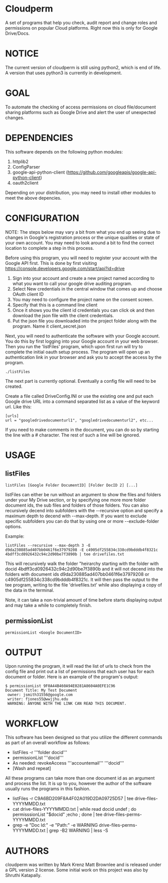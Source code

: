 # Cloudperm
A set of programs that help you check, audit report and change roles and permissions on popular Cloud platforms.
Right now this is only for Google Drive/Docs.

# NOTICE

The current version of cloudperm is still using python2, which is end of life. A version that uses python3 is currently in development.

# GOAL

 To automate the checking of access permissions on cloud file/document sharing platforms such as Google Drive and alert the user of unexpected changes.

# DEPENDENCIES

This software depends on the following python modules:

1. httplib2
2. ConfigParser
3. google-api-python-client (https://github.com/googleapis/google-api-python-client)
4. oauth2client

Depending on your distribution, you may need to install other modules to meet the above
depencies.

# CONFIGURATION

 NOTE: The steps below may vary a bit from what you end up seeing due to changes in Google's registration
 process or the unique qualities or state of your own account. You may need to look around a bit to find
 the correct location to complete a step in this process.
 
 Before using this program, you will need to register your account with the Google API first. This is done by first visiting
 https://console.developers.google.com/start/api?id=drive
 1. Sign into your account and create a new project named according to what you want to call your google drive auditing program.
 2. Select New credentials in the central window that comes up and choose OAuth client ID
 3. You may need to configure the project name on the consent screen.
 4. Specify that this is a command line client
 5. Once it shows you the client id credentials you can click ok and then download the json file with the client credentials.
 6. Put the json file you downloaded into the project folder along with the program. Name it client_secret.json

 Next, you will need to authenticate the software with your Google account. You do this by first logging into
 your Google account in your web browser. Then you run the 'listFiles' program, which upon first run will try to
 complete the initial oauth setup process. The program will open up an authentication link in your browser
 and ask you to accept the access by the program.

```
./listFiles
```

The next part is currently optional. Eventually a config file will need to be created.
 
 Create a file called DriveConfig.INI or use the existing one and put each Google drive URL into a command separated list as
 a value of the keyword url.  Like this:
```
[urls]
url = "googledrivedocumenturl1", "googledrivedocumenturl2", etc...
```
 If you need to make comments in the document, you can do so by starting the line with a # character. The rest of such a
 line will be ignored.

# USAGE

## listFiles
```
listFiles [Google Folder DocumentID] [Folder DocID 2] [...]
```
listFiles can either be run without an argument to show the files and folders under your My Drive section, or
by specifying one more more folder document ids, the sub files and folders of those folders. You can also
recursively decend into subfolders with the --recursive option and specify a maximum depth to decend with
--max-depth. If you want to exclude specific subfolders you can do that by using one or more
--exclude-folder options.

Example: 
```
listFiles --recursive --max-depth 3 -E d9da230885ad407bb0461f6e37979208 -E c4905df255834c338cd9bdddb4f8321c 4bdff3cd0926432c94c2d90be7f3890b | tee drivefiles.txt
```
This will recursively walk the folder "heirarchy starting with the folder with docid 4bdff3cd0926432c94c2d90be7f3890b
and it will not decend into the folders with document ids d9da230885ad407bb0461f6e37979208 or c4905df255834c338cd9bdddb4f8321c. 
It will then pass the output to the tee program, writing to the file 'drivefiles.txt' while also displaying a copy
of the data in the terminal.

Note, it can take a non-trivial amount of time before starts displaying output and may take a while to completely finish.


## permissionList
```
permissionList <Google DocumentID>
```
 
# OUTPUT

  Upon running the program, it will read the list of urls to check from the config file and print out a list
  of permissions that each user has for each document or folder. Here is an example of the program's output:
  
  ```
  $ permissionList 9F0A44B460A94E0281A8604A0EFE1C96
  Document Title: My Test Document
   owner: jsmith31556@google.com
   writer: fjones55@wwjjhu.edu
   WARNING: ANYONE WITH THE LINK CAN READ THIS DOCUMENT.
  ```

# WORKFLOW

This software has been designed so that you utilize the different commands as part of an overall workflow as follows:

* listFiles -r '''folder docid'''
* permissionList '''docid'''
* As needed: revokeAccess '''accountemail''' '''docid'''
* [Wash and repeat]

All these programs can take more than one document id as an argument and process the list. It is up
to you, however the author of the software usually runs the programs in this fashion.

* listFiles -r C9A6BD209F8A4F02A019D2DA09725D57 | tee drive-files-YYYYMMDD.txt
* cat drive-files-YYYYMMDD.txt | while read docid undef ; do permisssionList "$docid" ;echo ; done | tee drive-files-perms-YYYYMMDD.txt
* grep -e "Doc Id:" -e "Path:" -e WARNING drive-files-perms-YYYYMMDD.txt | grep -B2 WARNING | less -S


 
  
# AUTHORS

cloudperm was written by Mark Krenz Matt Brownlee and is released under a GPL version 2 license.
Some initial work on this project was also by Shruthi Katapally.
